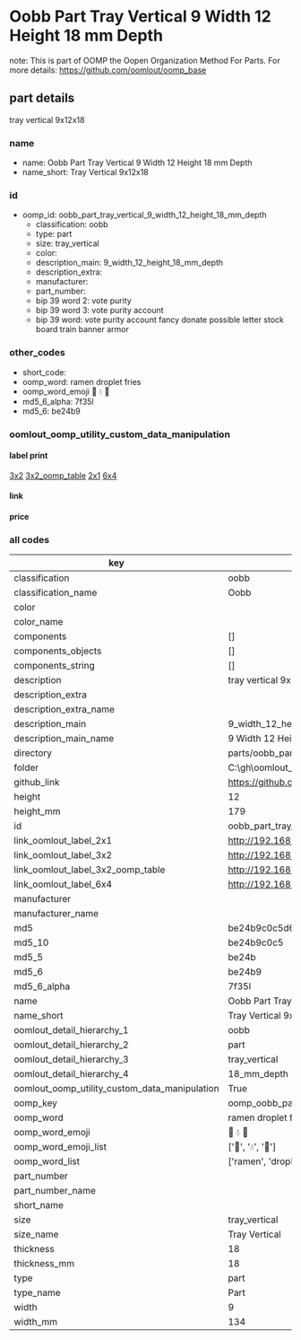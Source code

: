 # Oobb Part Tray Vertical 9 Width 12 Height 18 mm Depth  

note: This is part of OOMP the Oopen Organization Method For Parts. For more details: https://github.com/oomlout/oomp_base

##  part details
  



tray vertical 9x12x18



### name
* name: Oobb Part Tray Vertical 9 Width 12 Height 18 mm Depth
* name_short: Tray Vertical 9x12x18 
### id
* oomp_id: oobb_part_tray_vertical_9_width_12_height_18_mm_depth
  * classification: oobb
  * type: part
  * size: tray_vertical
  * color: 
  * description_main: 9_width_12_height_18_mm_depth
  * description_extra: 
  * manufacturer: 
  * part_number: 
  * bip 39 word 2: vote purity
  * bip 39 word 3: vote purity account
  * bip 39 word: vote purity account fancy donate possible letter stock board train banner armor

### other_codes
* short_code: 
* oomp_word: ramen droplet fries
* oomp_word_emoji :ramen: :droplet: :fries:
* md5_6_alpha: 7f35l
* md5_6: be24b9






### oomlout_oomp_utility_custom_data_manipulation
#### label print
[3x2](http://192.168.1.245:1112/?label=oomp%207f35l)
[3x2_oomp_table](http://192.168.1.108:1112/?label=oomp%207f35l)
[2x1](http://192.168.1.242:1112/?label=oomp%207f35l)
[6x4](http://192.168.1.55:1112/?label=oomp%207f35l)    

#### link

                              

#### price







### all codes 
| key | value |  
| --- | --- |  
| classification | oobb |  
| classification_name | Oobb |  
| color |  |  
| color_name |  |  
| components | [] |  
| components_objects | [] |  
| components_string | [] |  
| description | tray vertical 9x12x18 |  
| description_extra |  |  
| description_extra_name |  |  
| description_main | 9_width_12_height_18_mm_depth |  
| description_main_name | 9 Width 12 Height 18 mm Depth |  
| directory | parts/oobb_part_tray_vertical_9_width_12_height_18_mm_depth |  
| folder | C:\gh\oomlout_oobb_version_4_generated_parts\parts\oobb_part_tray_vertical_9_width_12_height_18_mm_depth |  
| github_link | https://github.com/oomlout/oomlout_oomp_part_src/tree/main/parts/oobb_part_tray_vertical_9_width_12_height_18_mm_depth |  
| height | 12 |  
| height_mm | 179 |  
| id | oobb_part_tray_vertical_9_width_12_height_18_mm_depth |  
| link_oomlout_label_2x1 | http://192.168.1.242:1112/?label=oomp%207f35l |  
| link_oomlout_label_3x2 | http://192.168.1.245:1112/?label=oomp%207f35l |  
| link_oomlout_label_3x2_oomp_table | http://192.168.1.108:1112/?label=oomp%207f35l |  
| link_oomlout_label_6x4 | http://192.168.1.55:1112/?label=oomp%207f35l |  
| manufacturer |  |  
| manufacturer_name |  |  
| md5 | be24b9c0c5d61012a220852e032b97af |  
| md5_10 | be24b9c0c5 |  
| md5_5 | be24b |  
| md5_6 | be24b9 |  
| md5_6_alpha | 7f35l |  
| name | Oobb Part Tray Vertical 9 Width 12 Height 18 mm Depth |  
| name_short | Tray Vertical 9x12x18  |  
| oomlout_detail_hierarchy_1 | oobb |  
| oomlout_detail_hierarchy_2 | part |  
| oomlout_detail_hierarchy_3 | tray_vertical |  
| oomlout_detail_hierarchy_4 | 18_mm_depth |  
| oomlout_oomp_utility_custom_data_manipulation | True |  
| oomp_key | oomp_oobb_part_tray_vertical_9_width_12_height_18_mm_depth |  
| oomp_word | ramen droplet fries |  
| oomp_word_emoji | :ramen: :droplet: :fries: |  
| oomp_word_emoji_list | [':ramen:', ':droplet:', ':fries:'] |  
| oomp_word_list | ['ramen', 'droplet', 'fries'] |  
| part_number |  |  
| part_number_name |  |  
| short_name |  |  
| size | tray_vertical |  
| size_name | Tray Vertical |  
| thickness | 18 |  
| thickness_mm | 18 |  
| type | part |  
| type_name | Part |  
| width | 9 |  
| width_mm | 134 |  
